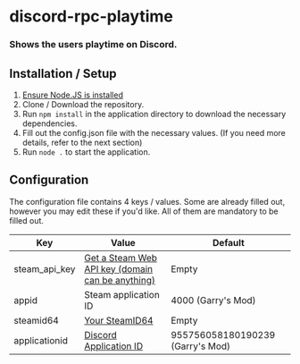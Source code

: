 # discord-rpc-playtime
### Shows the users playtime on Discord.

## Installation / Setup
1. [Ensure Node.JS is installed](https://nodejs.org/dist/v16.14.2/node-v16.14.2-x64.msi "Ensure Node.JS is installed")
2. Clone / Download the repository.
3. Run `npm install` in the application directory to download the necessary dependencies.
4. Fill out the config.json file with the necessary values. (If you need more details, refer to the next section)
5. Run `node .` to start the application.

## Configuration

The configuration file contains 4 keys / values. Some are already filled out, however you may edit these if you'd like. All of them are mandatory to be filled out.

| Key  | Value  | Default |
| ------------ | ------------ | ------------ |
| steam_api_key | [Get a Steam Web API key (domain can be anything)](https://steamcommunity.com/dev/apikey "Get a Steam Web API key (domain can be anything)") | Empty |
| appid | Steam application ID | 4000 (Garry's Mod) |
| steamid64  | [Your SteamID64](https://www.steamidfinder.com/ "Your SteamID64") | Empty |
| applicationid | [Discord Application ID](https://discord.com/developers/applications "Discord Application ID") | 955756058180190239 (Garry's Mod) |
